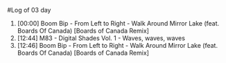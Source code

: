 #Log of 03 day

1. [00:00] Boom Bip - From Left to Right - Walk Around Mirror Lake (feat. Boards Of Canada) [Boards of Canada Remix]
1. [12:44] M83 - Digital Shades Vol. 1 - Waves, waves, waves
1. [12:46] Boom Bip - From Left to Right - Walk Around Mirror Lake (feat. Boards Of Canada) [Boards of Canada Remix]
